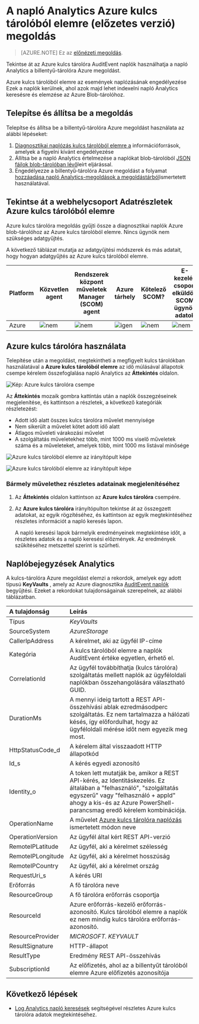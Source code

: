 <properties
    pageTitle="A napló Analytics Azure kulcs tárolóból elemre megoldás |} Microsoft Azure"
    description="Használhatja a billentyű-tárolóra Azure megoldást napló Analytics, tekintse át a naplók Azure kulcs tárolóból elemre."
    services="log-analytics"
    documentationCenter=""
    authors="richrundmsft"
    manager="jochan"
    editor=""/>

<tags
    ms.service="log-analytics"
    ms.workload="na"
    ms.tgt_pltfrm="na"
    ms.devlang="na"
    ms.topic="article"
    ms.date="07/12/2016"
    ms.author="richrund"/>

# <a name="azure-key-vault-preview-solution-in-log-analytics"></a>A napló Analytics Azure kulcs tárolóból elemre (előzetes verzió) megoldás

>[AZURE.NOTE] Ez az [előnézeti megoldás](log-analytics-add-solutions.md#log-analytics-preview-solutions-and-features).

Tekintse át az Azure kulcs tárolóra AuditEvent naplók használhatja a napló Analytics a billentyű-tárolóra Azure megoldást.

Azure kulcs tárolóból elemre az események naplózásának engedélyezése Ezek a naplók kerülnek, ahol azok majd lehet indexelni napló Analytics keresésre és elemzése az Azure Blob-tárolóhoz.

## <a name="install-and-configure-the-solution"></a>Telepítse és állítsa be a megoldás

Telepítse és állítsa be a billentyű-tárolóra Azure megoldást használata az alábbi lépéseket:

1.  [Diagnosztikai naplózás kulcs tárolóból elemre a](../key-vault/key-vault-logging.md) információforrások, amelyek a figyelni kívánt engedélyezése
2.  Állítsa be a napló Analytics értelmezése a naplókat blob-tárolóból [JSON fájlok blob-tárolóban lévő](../log-analytics/log-analytics-azure-storage-json.md)leírt eljárással.
3.  Engedélyezze a billentyű-tárolóra Azure megoldást a folyamat [hozzáadása napló Analytics-megoldások a megoldástárból](log-analytics-add-solutions.md)ismertetett használatával.  

## <a name="review-azure-key-vault-data-collection-details"></a>Tekintse át a webhelycsoport Adatrészletek Azure kulcs tárolóból elemre

Azure kulcs tárolóra megoldás gyűjti össze a diagnosztikai naplók Azure blob-tárolóhoz az Azure kulcs tárolóból elemre.
Nincs ügynök nem szükséges adatgyűjtés.

A következő táblázat mutatja az adatgyűjtési módszerek és más adatait, hogy hogyan adatgyűjtés az Azure kulcs tárolóból elemre.

| Platform | Közvetlen agent | Rendszerek központ műveletek Manager (SCOM) agent | Azure tárhely | Kötelező SCOM? | E-kezelés csoport elküldött SCOM ügynök adatok | A webhelycsoport gyakorisága |
|---|---|---|---|---|---|---|
|Azure|![nem](./media/log-analytics-azure-keyvault/oms-bullet-red.png)|![nem](./media/log-analytics-azure-keyvault/oms-bullet-red.png)|![igen](./media/log-analytics-azure-keyvault/oms-bullet-green.png)|            ![nem](./media/log-analytics-azure-keyvault/oms-bullet-red.png)|![nem](./media/log-analytics-azure-keyvault/oms-bullet-red.png)| 10 perc|

## <a name="use-azure-key-vault"></a>Azure kulcs tárolóra használata

Telepítése után a megoldást, megtekintheti a megfigyelt kulcs tárolókban használatával a **Azure kulcs tárolóból elemre** az idő múlásával állapotok csempe kérelem összefoglalása napló Analytics az **Áttekintés** oldalon.

![Kép: Azure kulcs tárolóra csempe](./media/log-analytics-azure-keyvault/log-analytics-keyvault-tile.png)

Az **Áttekintés** mozaik gombra kattintás után a naplók összegzéseinek megjelenítése, és kattintson a részletek, a következő kategóriák részletezést:

- Adott idő alatt összes kulcs tárolóra művelet mennyisége
- Nem sikerült a művelet kötet adott idő alatt
- Átlagos műveleti várakozási művelet
- A szolgáltatás műveletekhez több, mint 1000 ms viselő műveletek száma és a műveleteket, amelyek több, mint 1000 ms listával minősége

![Azure kulcs tárolóból elemre az irányítópult képe](./media/log-analytics-azure-keyvault/log-analytics-keyvault01.png)

![Azure kulcs tárolóból elemre az irányítópult képe](./media/log-analytics-azure-keyvault/log-analytics-keyvault02.png)

### <a name="to-view-details-for-any-operation"></a>Bármely művelethez részletes adatainak megjelenítéséhez

1. Az **Áttekintés** oldalon kattintson az **Azure kulcs tárolóra** csempére.
2. Az **Azure kulcs tárolóra** irányítópulton tekintse át az összegzett adatokat, az egyik rögzítéséhez, és kattintson az egyik megtekintéséhez részletes információt a napló keresés lapon.

    A napló keresési lapok bármelyik eredményeinek megtekintése időt, a részletes adatok és a napló keresési előzmények. Az eredmények szűkítéséhez metszettel szerint is szűrheti.

## <a name="log-analytics-records"></a>Naplóbejegyzések Analytics

A kulcs-tárolóra Azure megoldást elemzi a rekordok, amelyek egy adott típusú **KeyVaults** , amely az Azure diagnosztika [AuditEvent naplók](../key-vault/key-vault-logging.md) begyűjtési.  Ezeket a rekordokat tulajdonságainak szerepelnek, az alábbi táblázatban.  

| A tulajdonság | Leírás |
|:--|:--|
| Típus | *KeyVaults* |
| SourceSystem | *AzureStorage* |
| CallerIpAddress | A kérelmet, aki az ügyfél IP-címe |
| Kategória      | A kulcs tárolóból elemre a naplók AuditEvent értéke egyetlen, érhető el.|
| CorrelationId | Az ügyfél továbbíthatja (kulcs tárolóra) szolgáltatás mellett naplók az ügyféloldali naplókban összehangolására választható GUID. |
| DurationMs | A mennyi ideig tartott a REST API-összehívási ablak ezredmásodperc szolgáltatás. Ez nem tartalmazza a hálózati késés, így előfordulhat, hogy az ügyféloldali mérése időt nem egyezik meg most. |
| HttpStatusCode_d | A kérelem által visszaadott HTTP állapotkód |
| Id_s       | A kérés egyedi azonosító |
| Identity_o | A token lett mutatják be, amikor a REST API-kérés, az Identitáskezelés. Ez általában a "felhasználó", "szolgáltatás egyszerű" vagy "felhasználó + appId" ahogy a kis-és az Azure PowerShell-parancsmag eredő kérelem kombinációja. |
| OperationName      | A művelet [Azure kulcs tárolóra naplózás](../key-vault/key-vault-logging.md) ismertetett módon neve|
| OperationVersion      | Az ügyfél által kért REST API-verzió|
| RemoteIPLatitude | Az ügyfél, aki a kérelmet szélesség |
| RemoteIPLongitude | Az ügyfél, aki a kérelmet hosszúság |
| RemoteIPCountry | Az ügyfél, aki a kérelmet ország  |
| RequestUri_s | A kérés URI |
| Erőforrás   | A fő tárolóra neve |
| ResourceGroup | A fő tárolóra erőforrás csoportja |
| ResourceId | Azure erőforrás-kezelő erőforrás-azonosító. Kulcs tárolóból elemre a naplók ez nem mindig kulcs tárolóra erőforrás-azonosító. |
| ResourceProvider | *MICROSOFT. KEYVAULT* |
| ResultSignature  | HTTP-állapot|
| ResultType      | Eredmény REST API-összehívás|
| SubscriptionId | Az előfizetés, ahol az a billentyűt tárolóból elemre Azure előfizetés azonosítója |


## <a name="next-steps"></a>Következő lépések

- [Log Analytics napló keresések](log-analytics-log-searches.md) segítségével részletes Azure kulcs tárolóra adatok megtekintéséhez.
